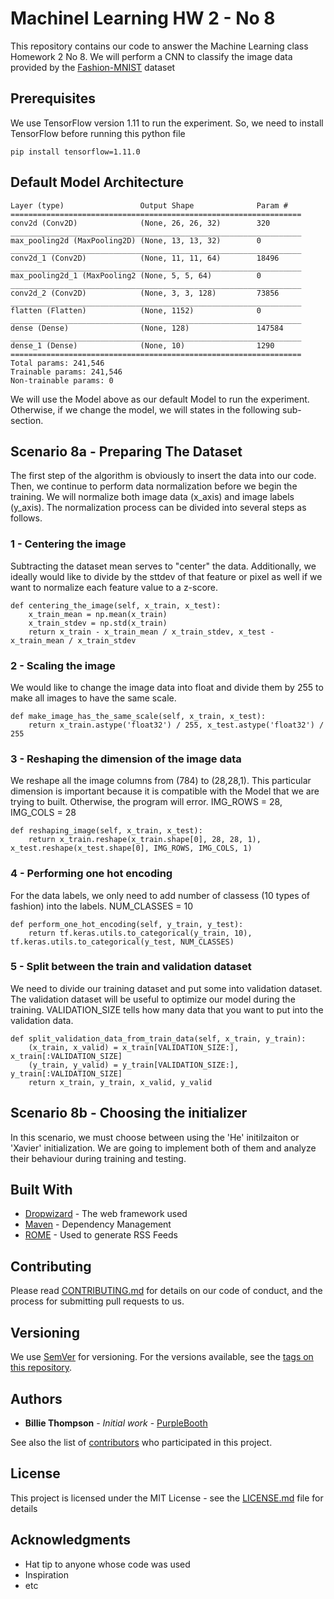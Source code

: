 # Machinel Learning HW 2 - No 8

This repository contains our code to answer the Machine Learning class Homework 2 No 8. We will perform a CNN to classify the image data provided by the [Fashion-MNIST](https://github.com/zalandoresearch/fashion-mnist) dataset

## Prerequisites

We use TensorFlow version 1.11 to run the experiment. So, we need to install TensorFlow before running this python file

```
pip install tensorflow=1.11.0
```

## Default Model Architecture

```
Layer (type)                 Output Shape              Param #
=================================================================
conv2d (Conv2D)              (None, 26, 26, 32)        320
_________________________________________________________________
max_pooling2d (MaxPooling2D) (None, 13, 13, 32)        0
_________________________________________________________________
conv2d_1 (Conv2D)            (None, 11, 11, 64)        18496
_________________________________________________________________
max_pooling2d_1 (MaxPooling2 (None, 5, 5, 64)          0
_________________________________________________________________
conv2d_2 (Conv2D)            (None, 3, 3, 128)         73856
_________________________________________________________________
flatten (Flatten)            (None, 1152)              0
_________________________________________________________________
dense (Dense)                (None, 128)               147584
_________________________________________________________________
dense_1 (Dense)              (None, 10)                1290
================================================================= Total params: 241,546
Trainable params: 241,546
Non-trainable params: 0
```

We will use the Model above as our default Model to run the experiment. Otherwise, if we change the model, we will states in the following sub-section.

## Scenario 8a - Preparing The Dataset

The first step of the algorithm is obviously to insert the data into our code. Then, we continue to perform data normalization before we begin the training. We will normalize both image data (x_axis) and image labels (y_axis). The normalization process can be divided into several steps as follows.

### 1 - Centering the image

Subtracting the dataset mean serves to "center" the data. Additionally, we ideally would like to divide by the sttdev of that feature or pixel as well if we want to normalize each feature value to a z-score.

```
def centering_the_image(self, x_train, x_test):
    x_train_mean = np.mean(x_train)
    x_train_stdev = np.std(x_train)
    return x_train - x_train_mean / x_train_stdev, x_test - x_train_mean / x_train_stdev
```

### 2 - Scaling the image

We would like to change the image data into float and divide them by 255 to make all images to have the same scale.

```
def make_image_has_the_same_scale(self, x_train, x_test):
    return x_train.astype('float32') / 255, x_test.astype('float32') / 255
```

### 3 - Reshaping the dimension of the image data

We reshape all the image columns from (784) to (28,28,1). This particular dimension is important because it is compatible with the Model that we are trying to built. Otherwise, the program will error. IMG_ROWS = 28, IMG_COLS = 28

```
def reshaping_image(self, x_train, x_test):
    return x_train.reshape(x_train.shape[0], 28, 28, 1), x_test.reshape(x_test.shape[0], IMG_ROWS, IMG_COLS, 1)
```

### 4 - Performing one hot encoding

For the data labels, we only need to add number of classess (10 types of fashion) into the labels. NUM_CLASSES = 10

```
def perform_one_hot_encoding(self, y_train, y_test):
    return tf.keras.utils.to_categorical(y_train, 10), tf.keras.utils.to_categorical(y_test, NUM_CLASSES)
```

### 5 - Split between the train and validation dataset

We need to divide our training dataset and put some into validation dataset. The validation dataset will be useful to optimize our model during the training. VALIDATION_SIZE tells how many data that you want to put into the validation data.

```
def split_validation_data_from_train_data(self, x_train, y_train):
    (x_train, x_valid) = x_train[VALIDATION_SIZE:], x_train[:VALIDATION_SIZE]
    (y_train, y_valid) = y_train[VALIDATION_SIZE:], y_train[:VALIDATION_SIZE]
    return x_train, y_train, x_valid, y_valid
```


## Scenario 8b - Choosing the initializer

In this scenario, we must choose between using the 'He' initilzaiton or 'Xavier' initialization. We are going to implement both of them and analyze their behaviour during training and testing.









## Built With

* [Dropwizard](http://www.dropwizard.io/1.0.2/docs/) - The web framework used
* [Maven](https://maven.apache.org/) - Dependency Management
* [ROME](https://rometools.github.io/rome/) - Used to generate RSS Feeds

## Contributing

Please read [CONTRIBUTING.md](https://gist.github.com/PurpleBooth/b24679402957c63ec426) for details on our code of conduct, and the process for submitting pull requests to us.

## Versioning

We use [SemVer](http://semver.org/) for versioning. For the versions available, see the [tags on this repository](https://github.com/your/project/tags). 

## Authors

* **Billie Thompson** - *Initial work* - [PurpleBooth](https://github.com/PurpleBooth)

See also the list of [contributors](https://github.com/your/project/contributors) who participated in this project.

## License

This project is licensed under the MIT License - see the [LICENSE.md](LICENSE.md) file for details

## Acknowledgments

* Hat tip to anyone whose code was used
* Inspiration
* etc
